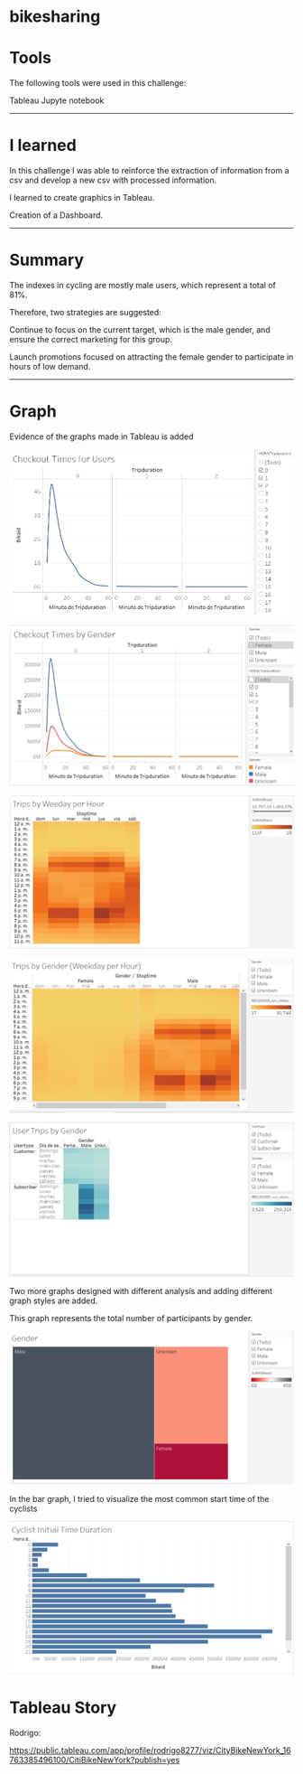 # bikesharing


# Tools

The following tools were used in this challenge:

Tableau
Jupyte notebook

_____________________________________________________________________________________________________________________________________________________________

# I learned

In this challenge I was able to reinforce the extraction of information from a csv and develop a new csv with processed information.

I learned to create graphics in Tableau.

Creation of a Dashboard.

_________________________________________________________________________________________________________________________________________________________
# Summary

The indexes in cycling are mostly male users, which represent a total of 81%.

Therefore, two strategies are suggested:

Continue to focus on the current target, which is the male gender, and ensure the correct marketing for this group.

Launch promotions focused on attracting the female gender to participate in hours of low demand.
_____________________________________________________________________________________________________________________________________________________________
# Graph

Evidence of the graphs made in Tableau is added


![image](https://github.com/RodrigoCR25/bikesharing/blob/main/Checkout%20Times%20for%20Users.png)

![image](https://github.com/RodrigoCR25/bikesharing/blob/main/Checkout%20Times%20by%20Gender.png)

![image](https://github.com/RodrigoCR25/bikesharing/blob/main/Trips%20by%20Weekday%20per%20Hour.png)

![image](https://github.com/RodrigoCR25/bikesharing/blob/main/Trips%20by%20Gender.png)

![image](https://github.com/RodrigoCR25/bikesharing/blob/main/User%20Trips%20by%20Gender.png)

Two more graphs designed with different analysis and adding different graph styles are added.

This graph represents the total number of participants by gender.

![image](https://github.com/RodrigoCR25/bikesharing/blob/main/Gender.png)

In the bar graph, I tried to visualize the most common start time of the cyclists

![image](https://github.com/RodrigoCR25/bikesharing/blob/main/Cyclist%20Initial%20Time%20Duration.png)

# Tableau Story

Rodrigo:

https://public.tableau.com/app/profile/rodrigo8277/viz/CityBikeNewYork_16763385496100/CitiBikeNewYork?publish=yes







